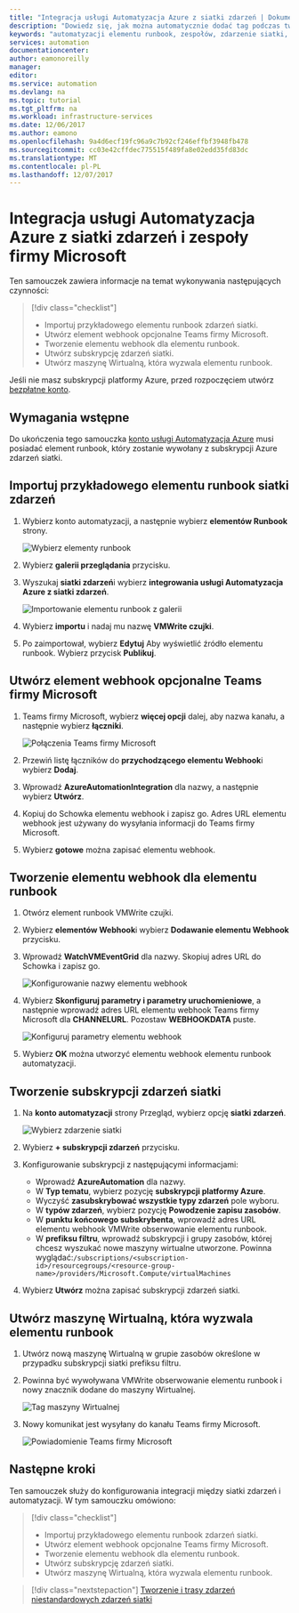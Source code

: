 ```yaml
---
title: "Integracja usługi Automatyzacja Azure z siatki zdarzeń | Dokumentacja firmy Microsoft"
description: "Dowiedz się, jak można automatycznie dodać tag podczas tworzenia nowej maszyny Wirtualnej i wysyłania powiadomień do Teams firmy Microsoft."
keywords: "automatyzacji elementu runbook, zespołów, zdarzenie siatki, maszyny wirtualnej, maszyna wirtualna"
services: automation
documentationcenter: 
author: eamonoreilly
manager: 
editor: 
ms.service: automation
ms.devlang: na
ms.topic: tutorial
ms.tgt_pltfrm: na
ms.workload: infrastructure-services
ms.date: 12/06/2017
ms.author: eamono
ms.openlocfilehash: 9a4d6ecf19fc96a9c7b92cf246effbf3948fb478
ms.sourcegitcommit: cc03e42cffdec775515f489fa8e02edd35fd83dc
ms.translationtype: MT
ms.contentlocale: pl-PL
ms.lasthandoff: 12/07/2017
---
```

# <a name="integrate-azure-automation-with-event-grid-and-microsoft-teams"></a>Integracja usługi Automatyzacja Azure z siatki zdarzeń i zespoły firmy Microsoft

Ten samouczek zawiera informacje na temat wykonywania następujących czynności:

> [!div class="checklist"]
> * Importuj przykładowego elementu runbook zdarzeń siatki.
> * Utwórz element webhook opcjonalne Teams firmy Microsoft.
> * Tworzenie elementu webhook dla elementu runbook.
> * Utwórz subskrypcję zdarzeń siatki.
> * Utwórz maszynę Wirtualną, która wyzwala elementu runbook.

Jeśli nie masz subskrypcji platformy Azure, przed rozpoczęciem utwórz [bezpłatne konto](https://azure.microsoft.com/free/?WT.mc_id=A261C142F).

## <a name="prerequisites"></a>Wymagania wstępne

Do ukończenia tego samouczka [konto usługi Automatyzacja Azure](../automation/automation-offering-get-started.md) musi posiadać element runbook, który zostanie wywołany z subskrypcji Azure zdarzeń siatki.

## <a name="import-an-event-grid-sample-runbook"></a>Importuj przykładowego elementu runbook siatki zdarzeń
1. Wybierz konto automatyzacji, a następnie wybierz **elementów Runbook** strony.

   ![Wybierz elementy runbook](./media/ensure-tags-exists-on-new-virtual-machines/select-runbooks.png)

2. Wybierz **galerii przeglądania** przycisku.

3. Wyszukaj **siatki zdarzeń**i wybierz **integrowania usługi Automatyzacja Azure z siatki zdarzeń**. 

    ![Importowanie elementu runbook z galerii](media/ensure-tags-exists-on-new-virtual-machines/gallery-event-grid.png)

4. Wybierz **importu** i nadaj mu nazwę **VMWrite czujki**.

5. Po zaimportował, wybierz **Edytuj** Aby wyświetlić źródło elementu runbook. Wybierz przycisk **Publikuj**.

## <a name="create-an-optional-microsoft-teams-webhook"></a>Utwórz element webhook opcjonalne Teams firmy Microsoft
1. Teams firmy Microsoft, wybierz **więcej opcji** dalej, aby nazwa kanału, a następnie wybierz **łączniki**.

    ![Połączenia Teams firmy Microsoft](media/ensure-tags-exists-on-new-virtual-machines/teams-webhook.png)

2. Przewiń listę łączników do **przychodzącego elementu Webhook**i wybierz **Dodaj**.

3. Wprowadź **AzureAutomationIntegration** dla nazwy, a następnie wybierz **Utwórz**.

4. Kopiuj do Schowka elementu webhook i zapisz go. Adres URL elementu webhook jest używany do wysyłania informacji do Teams firmy Microsoft.

5. Wybierz **gotowe** można zapisać elementu webhook.

## <a name="create-a-webhook-for-the-runbook"></a>Tworzenie elementu webhook dla elementu runbook
1. Otwórz element runbook VMWrite czujki.

2. Wybierz **elementów Webhook**i wybierz **Dodawanie elementu Webhook** przycisku.

3. Wprowadź **WatchVMEventGrid** dla nazwy. Skopiuj adres URL do Schowka i zapisz go.

    ![Konfigurowanie nazwy elementu webhook](media/ensure-tags-exists-on-new-virtual-machines/copy-url.png)

4. Wybierz **Skonfiguruj parametry i parametry uruchomieniowe**, a następnie wprowadź adres URL elementu webhook Teams firmy Microsoft dla **CHANNELURL**. Pozostaw **WEBHOOKDATA** puste.

    ![Konfiguruj parametry elementu webhook](media/ensure-tags-exists-on-new-virtual-machines/configure-webhook-parameters.png)

5. Wybierz **OK** można utworzyć elementu webhook elementu runbook automatyzacji.


## <a name="create-an-event-grid-subscription"></a>Tworzenie subskrypcji zdarzeń siatki
1. Na **konto automatyzacji** strony Przegląd, wybierz opcję **siatki zdarzeń**.

    ![Wybierz zdarzenie siatki](media/ensure-tags-exists-on-new-virtual-machines/select-event-grid.png)

2. Wybierz **+ subskrypcji zdarzeń** przycisku.

3. Konfigurowanie subskrypcji z następującymi informacjami:

    *   Wprowadź **AzureAutomation** dla nazwy.
    *   W **Typ tematu**, wybierz pozycję **subskrypcji platformy Azure**.
    *   Wyczyść **zasubskrybować wszystkie typy zdarzeń** pole wyboru.
    *   W **typów zdarzeń**, wybierz pozycję **Powodzenie zapisu zasobów**.
    *   W **punktu końcowego subskrybenta**, wprowadź adres URL elementu webhook VMWrite obserwowanie elementu runbook.
    *   W **prefiksu filtru**, wprowadź subskrypcji i grupy zasobów, której chcesz wyszukać nowe maszyny wirtualne utworzone. Powinna wyglądać:`/subscriptions/<subscription-id>/resourcegroups/<resource-group-name>/providers/Microsoft.Compute/virtualMachines`

4. Wybierz **Utwórz** można zapisać subskrypcji zdarzeń siatki.

## <a name="create-a-vm-that-triggers-the-runbook"></a>Utwórz maszynę Wirtualną, która wyzwala elementu runbook
1. Utwórz nową maszynę Wirtualną w grupie zasobów określone w przypadku subskrypcji siatki prefiksu filtru.

2. Powinna być wywoływana VMWrite obserwowanie elementu runbook i nowy znacznik dodane do maszyny Wirtualnej.

    ![Tag maszyny Wirtualnej](media/ensure-tags-exists-on-new-virtual-machines/vm-tag.png)

3. Nowy komunikat jest wysyłany do kanału Teams firmy Microsoft.

    ![Powiadomienie Teams firmy Microsoft](media/ensure-tags-exists-on-new-virtual-machines/teams-vm-message.png)

## <a name="next-steps"></a>Następne kroki
Ten samouczek służy do konfigurowania integracji między siatki zdarzeń i automatyzacji. W tym samouczku omówiono:

> [!div class="checklist"]
> * Importuj przykładowego elementu runbook zdarzeń siatki.
> * Utwórz element webhook opcjonalne Teams firmy Microsoft.
> * Tworzenie elementu webhook dla elementu runbook.
> * Utwórz subskrypcję zdarzeń siatki.
> * Utwórz maszynę Wirtualną, która wyzwala elementu runbook.

> [!div class="nextstepaction"]
> [Tworzenie i trasy zdarzeń niestandardowych zdarzeń siatki](../event-grid/custom-event-quickstart.md)
